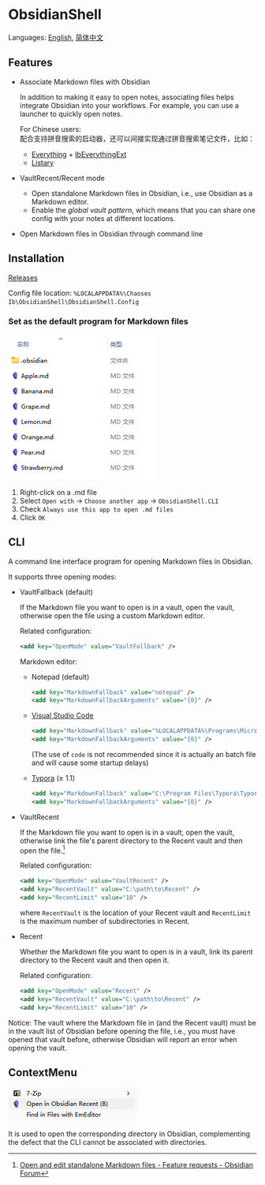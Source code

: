 # ObsidianShell
Languages: [English](README.md), [简体中文](README.zh-Hans.md)

## Features
- Associate Markdown files with Obsidian
  
  In addition to making it easy to open notes, associating files helps integrate Obsidian into your workflows. For example, you can use a launcher to quickly open notes.
  
  For Chinese users:  
  配合支持拼音搜索的启动器，还可以间接实现通过拼音搜索笔记文件，比如：
  - [Everything](https://www.voidtools.com/) + [IbEverythingExt](https://github.com/Chaoses-Ib/IbEverythingExt)
  - [Listary](https://www.listarypro.com/)
  
- VaultRecent/Recent mode
  - Open standalone Markdown files in Obsidian, i.e., use Obsidian as a Markdown editor.
  - Enable the *global vault pattern*, which means that you can share one config with your notes at different locations.
  
- Open Markdown files in Obsidian through command line


## Installation
[Releases](https://github.com/Chaoses-Ib/ObsidianShell/releases)

Config file location: `%LOCALAPPDATA%\Chaoses Ib\ObsidianShell\ObsidianShell.Config`

### Set as the default program for Markdown files
![](images/File%20list.png)

1. Right-click on a .md file
2. Select `Open with` → `Choose another app` → `ObsidianShell.CLI`
3. Check `Always use this app to open .md files`
4. Click `OK`


## CLI
A command line interface program for opening Markdown files in Obsidian.

It supports three opening modes:
- VaultFallback (default)
  
  If the Markdown file you want to open is in a vault, open the vault, otherwise open the file using a custom Markdown editor.

  Related configuration:
  ```xml
  <add key="OpenMode" value="VaultFallback" />
  ```

  Markdown editor:
  - Notepad (default)
    ```xml
    <add key="MarkdownFallback" value="notepad" />
    <add key="MarkdownFallbackArguments" value="{0}" />
    ```

  - [Visual Studio Code](https://code.visualstudio.com/)
    ```xml
    <add key="MarkdownFallback" value="%LOCALAPPDATA%\Programs\Microsoft VS Code\Code.exe" />
    <add key="MarkdownFallbackArguments" value="{0}" />
    ```
    (The use of `code` is not recommended since it is actually an batch file and will cause some startup delays)

  - [Typora](https://typora.io/) (≥ 1.1)
    ```xml
    <add key="MarkdownFallback" value="C:\Program Files\Typora\Typora.exe" />
    <add key="MarkdownFallbackArguments" value="{0}" />
    ```
- VaultRecent
  
  If the Markdown file you want to open is in a vault, open the vault, otherwise link the file's parent directory to the Recent vault and then open the file.[^standalone]

  Related configuration:
  ```xml
  <add key="OpenMode" value="VaultRecent" />
  <add key="RecentVault" value="C:\path\to\Recent" />
  <add key="RecentLimit" value="10" />
  ```
  where `RecentVault` is the location of your Recent vault and `RecentLimit` is the maximum number of subdirectories in Recent.

- Recent
  
  Whether the Markdown file you want to open is in a vault, link its parent directory to the Recent vault and then open it.

  Related configuration:
  ```xml
  <add key="OpenMode" value="Recent" />
  <add key="RecentVault" value="C:\path\to\Recent" />
  <add key="RecentLimit" value="10" />
  ```


Notice: The vault where the Markdown file in (and the Recent vault) must be in the vault list of Obsidian before opening the file, i.e., you must have opened that vault before, otherwise Obsidian will report an error when opening the vault.


## ContextMenu
![](images/ContextMenu.png)

It is used to open the corresponding directory in Obsidian, complementing the defect that the CLI cannot be associated with directories.


[^standalone]: [Open and edit standalone Markdown files - Feature requests - Obsidian Forum](https://forum.obsidian.md/t/open-and-edit-standalone-markdown-files/14977)